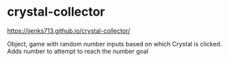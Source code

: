 # crystal-collector
https://jjenks713.github.io/crystal-collector/

Object, game with random number inputs based on which Crystal is clicked. Adds number to attempt to reach the number goal
